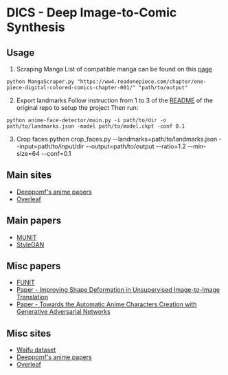 # DICS - Deep Image-to-Comic Synthesis

## Usage

1. Scraping Manga
List of compatible manga can be found on this [page](https://ww1.animecruzers.io/read-manga/)

```
python MangaScraper.py "https://ww4.readonepiece.com/chapter/one-piece-digital-colored-comics-chapter-001/" "path/to/output"
```

2. Export landmarks
Follow instruction from 1 to 3 of the [README](https://github.com/couver-v/anime-face-detector/blob/master/README.md) of the original repo to setup the project
Then run:
```
python anime-face-detector/main.py -i path/to/dir -o path/to/landmarks.json -model path/to/model.ckpt -conf 0.1
```

3. Crop faces
python crop_faces.py --landmarks=path/to/landmarks.json --input=path/to/input/dir --output=path/to/output --ratio=1.2 --min-size=64 --conf=0.1

## Main sites
* [Deeppomf's anime papers](https://github.com/deeppomf/DeepLearningAnimePapers)
* [Overleaf](https://www.overleaf.com/project/5cca6bb602327479035358ae)

## Main papers
* [MUNIT](https://github.com/NVlabs/MUNIT)
* [StyleGAN](https://github.com/NVlabs/stylegan)

## Misc papers
* [FUNIT](https://nvlabs.github.io/FUNIT/)
* [Paper - Improving Shape Deformation in Unsupervised Image-to-Image Translation](https://arxiv.org/pdf/1808.04325.pdf)
* [Paper - Towards the Automatic Anime Characters Creation with Generative Adversarial Networks](https://arxiv.org/pdf/1708.05509.pdf)

## Misc sites
* [Waifu dataset](https://www.thiswaifudoesnotexist.net/example-30.jpg)
* [Deeppomf's anime papers](https://github.com/deeppomf/DeepLearningAnimePapers)
* [Overleaf](https://www.overleaf.com/project/5cca6bb602327479035358ae)